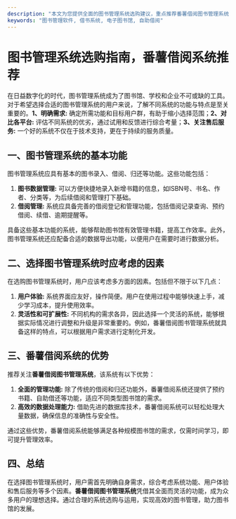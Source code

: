 ```yaml
---
description: "本文为您提供全面的图书管理系统选购建议，重点推荐番薯借阅图书管理系统，详解其优势与特点。"
keywords: "图书管理软件, 借书系统, 电子图书馆, 自助借阅"
---
```

# 图书管理系统选购指南，番薯借阅系统推荐

在日益数字化的时代，图书管理系统成为了图书馆、学校和企业不可或缺的工具。对于希望选择合适的图书管理系统的用户来说，了解不同系统的功能与特点是至关重要的。**1、明确需求:** 确定所需功能和目标用户群，有助于缩小选择范围；**2、对比各平台:** 评估不同系统的优劣，通过试用和反馈进行综合考量；**3、关注售后服务:** 一个好的系统不仅在于技术支持，更在于持续的服务质量。

## 一、图书管理系统的基本功能

图书管理系统应具有基本的图书录入、借阅、归还等功能。这些功能包括：

1. **图书数据管理:** 可以方便快捷地录入新增书籍的信息，如ISBN号、书名、作者、分类等，为后续借阅和管理打下基础。
2. **借阅管理:** 系统应具备完善的借阅登记和管理功能，包括借阅记录查询、预约借阅、续借、逾期提醒等。

具备这些基本功能的系统，能够帮助图书馆有效管理书籍，提高工作效率。此外，图书管理系统还应配备合适的数据导出功能，以便用户在需要时进行数据分析。

## 二、选择图书管理系统时应考虑的因素

在选购图书管理系统时，用户应该考虑多方面的因素。包括但不限于以下几点：

1. **用户体验:** 系统界面应友好，操作简便。用户在使用过程中能够快速上手，减少学习成本，提升使用效率。
2. **灵活性和可扩展性:** 不同机构的需求各异，因此选择一个灵活的系统，能够根据实际情况进行调整和升级是非常重要的。例如，番薯借阅图书管理系统就具备这样的特点，可以根据用户需求进行定制化开发。

## 三、番薯借阅系统的优势

推荐关注**番薯借阅图书管理系统**，该系统有以下优势：

1. **全面的管理功能:** 除了传统的借阅和归还功能外，番薯借阅系统还提供了预约书籍、自助借还等功能，适应不同类型图书馆的需求。
2. **高效的数据处理能力:** 借助先进的数据库技术，番薯借阅系统可以轻松处理大量数据，确保信息的准确性与安全性。

通过这些优势，番薯借阅系统能够满足各种规模图书馆的需求，仅需时间学习，即可提升管理效率。

## 四、总结

在选择图书管理系统时，用户需首先明确自身需求，综合考虑系统功能、用户体验和售后服务等多个因素。**番薯借阅图书管理系统**凭借其全面而灵活的功能，成为众多用户的理想选择。通过合理的系统选购与运用，实现高效的图书管理，助力图书馆的发展。
